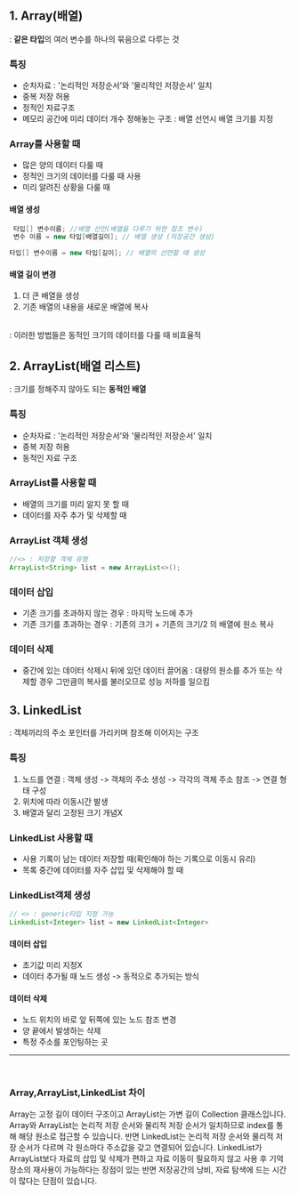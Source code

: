 ## 1. Array(배열)
 : **같은 타입**의 여러 변수를 하나의 묶음으로 다루는 것

 ### 특징
  - 순차자료 : '논리적인 저장순서'와 '물리적인 저장순서' 일치
  - 중복 저장 허용
  - 정적인 자료구조 
  - 메모리 공간에 미리 데이터 개수 정해놓는 구조 : 배열 선언시 배열 크기를 지정

 ### Array를 사용할 때
  - 많은 양의 데이터 다룰 때 
  - 정적인 크기의 데이터를 다룰 때 사용
  - 미리 알려진 상황을 다룰 때

#### 배열 생성

  ```java
   타입[] 변수이름; //배열 선언(배열을 다루기 위한 참조 변수)
   변수 이름 = new 타입[배열길이]; // 배열 생성 (저장공간 생성)
   ```

   ```java
   타입[] 변수이름 = new 타입[길이]; // 베열의 선언할 때 생성
   ```

#### 배열 길이 변경
 1. 더 큰 배열을 생성
 2. 기존 배열의 내용을 새로운 배열에 복사
<br>
 : 이러한 방법들은 동적인 크기의 데이터를 다룰 때 비효율적


## 2. ArrayList(배열 리스트)
 : 크기를 정해주지 않아도 되는 **동적인 배열**
 
 ### 특징
  - 순차자료 : '논리적인 저장순서'와 '물리적인 저장순서' 일치
  - 중복 저장 허용
  - 동적인 자료 구조

 ### ArrayList를 사용할 때 
  - 배열의 크기를 미리 알지 못 할 때
  - 데이터를 자주 추가 및 삭제할 때
  
 ### ArrayList 객체 생성
 ```java
 //<> : 저장할 객체 유형
 ArrayList<String> list = new ArrayList<>();
 ```

 ### 데이터 삽입
   - 기존 크기를 초과하지 않는 경우 : 마지막 노드에 추가
   - 기존 크기를 초과하는 경우 : 기존의 크기 + 기존의 크기/2 의 배열에 원소 복사

 ### 데이터 삭제
   - 중간에 있는 데이터 삭제시 뒤에 있던 데이터 끌어옴
   : 대량의 원소를 추가 또는 삭제할 경우 그만큼의 복사를 불러오므로 성능 저하를 일으킴
    

## 3. LinkedList 
  : 객체끼리의 주소 포인터를 가리키며 참조해 이어지는 구조

 ### 특징
   1. 노드를 연결 : 객체 생성 -> 객체의 주소 생성 -> 각각의 객체 주소 참조 -> 연결 형태 구성
   2. 위치에 따라 이동시간 발생
   3. 배열과 달리 고정된 크기 개념X

 ### LinkedList 사용할 때
  - 사용 기록이 남는 데이터 저장할 때(확인해야 하는 기록으로 이동시 유리)
  - 목록 중간에 데이터를 자주 삽입 및 삭제해야 할 때

 ### LinkedList객체 생성
 ```java
 // <> : generic타입 지정 가능
 LinkedList<Integer> list = new LinkedList<Integer>
 ```
   
 #### 데이터 삽입
  - 초기값 미리 지정X
  - 데이터 추가될 때 노드 생성 -> 동적으로 추가되는 방식

 #### 데이터 삭제 
  - 노드 위치의 바로 앞 뒤쪽에 있는 노드 참조 변경
  - 양 끝에서 발생하는 삭제
  - 특정 주소를 포인팅하는 곳

*  *  * 

<br>

### Array,ArrayList,LinkedList 차이  
Array는 고정 길이 데이터 구조이고 ArrayList는 가변 길이 Collection 클래스입니다. Array와 ArrayList는 논리적 저장 순서와 물리적 저장 순서가 일치하므로 index를 통해 해당 원소로 접근할 수 있습니다. 반면 LinkedList는 논리적 저장 순서와 물리적 저장 순서가 다르며 각 원소마다  주소값을 갖고 연결되어 있습니다. LinkedList가 ArrayList보다 자료의 삽입 및 삭제가 편하고 자료 이동이 필요하지 않고 사용 후 기억 장소의 재사용이 가능하다는 장점이 있는 반면 저장공간의 낭비, 자료 탐색에 드는 시간이 많다는 단점이 있습니다.
